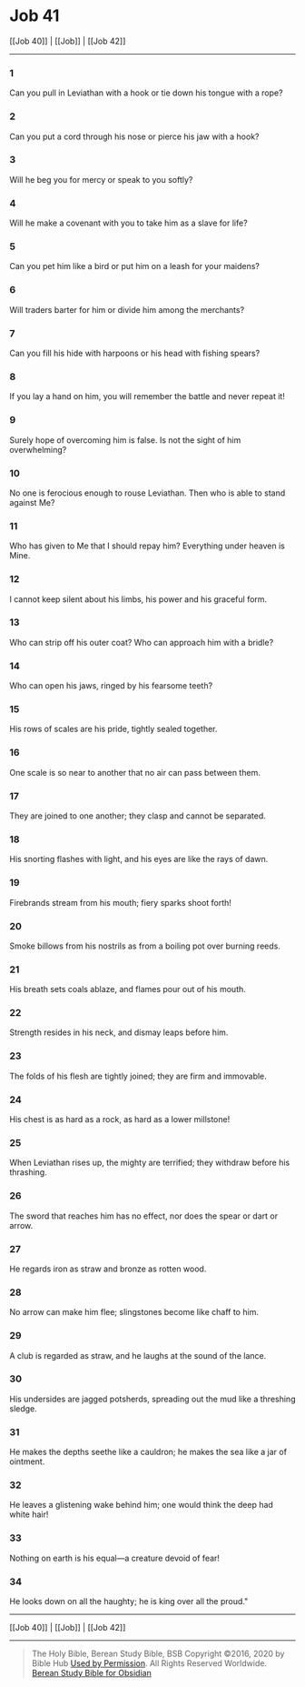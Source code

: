 # Job 41

[[Job 40]] | [[Job]] | [[Job 42]]

---

### 1
Can you pull in Leviathan with a hook or tie down his tongue with a rope?

### 2
Can you put a cord through his nose or pierce his jaw with a hook?

### 3
Will he beg you for mercy or speak to you softly?

### 4
Will he make a covenant with you to take him as a slave for life?

### 5
Can you pet him like a bird or put him on a leash for your maidens?

### 6
Will traders barter for him or divide him among the merchants?

### 7
Can you fill his hide with harpoons or his head with fishing spears?

### 8
If you lay a hand on him, you will remember the battle and never repeat it!

### 9
Surely hope of overcoming him is false. Is not the sight of him overwhelming?

### 10
No one is ferocious enough to rouse Leviathan. Then who is able to stand against Me?

### 11
Who has given to Me that I should repay him? Everything under heaven is Mine.

### 12
I cannot keep silent about his limbs, his power and his graceful form.

### 13
Who can strip off his outer coat? Who can approach him with a bridle?

### 14
Who can open his jaws, ringed by his fearsome teeth?

### 15
His rows of scales are his pride, tightly sealed together.

### 16
One scale is so near to another that no air can pass between them.

### 17
They are joined to one another; they clasp and cannot be separated.

### 18
His snorting flashes with light, and his eyes are like the rays of dawn.

### 19
Firebrands stream from his mouth; fiery sparks shoot forth!

### 20
Smoke billows from his nostrils as from a boiling pot over burning reeds.

### 21
His breath sets coals ablaze, and flames pour out of his mouth.

### 22
Strength resides in his neck, and dismay leaps before him.

### 23
The folds of his flesh are tightly joined; they are firm and immovable.

### 24
His chest is as hard as a rock, as hard as a lower millstone!

### 25
When Leviathan rises up, the mighty are terrified; they withdraw before his thrashing.

### 26
The sword that reaches him has no effect, nor does the spear or dart or arrow.

### 27
He regards iron as straw and bronze as rotten wood.

### 28
No arrow can make him flee; slingstones become like chaff to him.

### 29
A club is regarded as straw, and he laughs at the sound of the lance.

### 30
His undersides are jagged potsherds, spreading out the mud like a threshing sledge.

### 31
He makes the depths seethe like a cauldron; he makes the sea like a jar of ointment.

### 32
He leaves a glistening wake behind him; one would think the deep had white hair!

### 33
Nothing on earth is his equal—a creature devoid of fear!

### 34
He looks down on all the haughty; he is king over all the proud."

---

[[Job 40]] | [[Job]] | [[Job 42]]

---

> The Holy Bible, Berean Study Bible, BSB
> Copyright &copy;2016, 2020 by Bible Hub
> [Used by Permission](https://berean.bible/terms.htm). All Rights Reserved Worldwide.
> [Berean Study Bible for Obsidian](https://github.com/gapmiss/berean-study-bible-for-obsidian)


